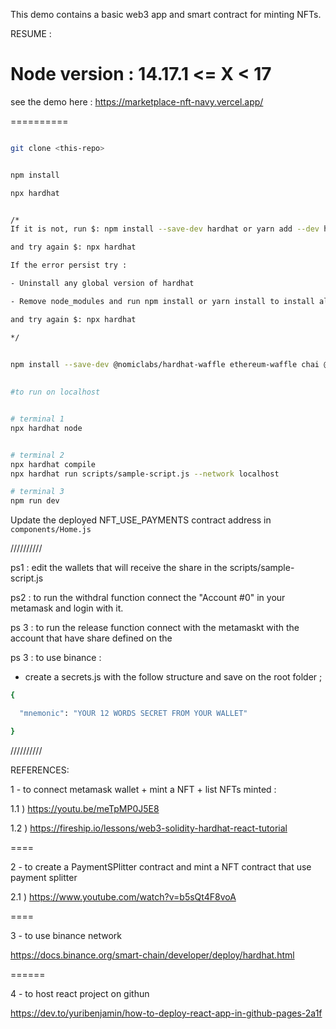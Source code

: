 This demo contains a basic web3 app and smart contract for minting NFTs.


RESUME :

Node version : 14.17.1  <= X < 17
==========

see the demo here : https://marketplace-nft-navy.vercel.app/

==========
 
```bash

git clone <this-repo>


npm install

npx hardhat


/*
If it is not, run $: npm install --save-dev hardhat or yarn add --dev hardhat

and try again $: npx hardhat

If the error persist try : 

- Uninstall any global version of hardhat

- Remove node_modules and run npm install or yarn install to install all dependencies.

and try again $: npx hardhat

*/
 

npm install --save-dev @nomiclabs/hardhat-waffle ethereum-waffle chai @nomiclabs/hardhat-ethers ethers @openzeppelin/contracts

 
#to run on localhost


# terminal 1
npx hardhat node


# terminal 2
npx hardhat compile
npx hardhat run scripts/sample-script.js --network localhost

# terminal 3 
npm run dev
```

Update the deployed NFT_USE_PAYMENTS contract address in `components/Home.js` 


//////////

ps1 : edit the wallets that will receive the share in the scripts/sample-script.js

ps2 : to run  the withdral   function connect  the "Account #0"  in your metamask and login with it. 

ps 3 : to run the release function connect with the  metamaskt with the account that have share defined on the 

ps 3 : to use binance : 

- create a secrets.js with the follow structure and save on the root folder ;

```bash
{

  "mnemonic": "YOUR 12 WORDS SECRET FROM YOUR WALLET"

}
```

//////////



REFERENCES:

1 - to connect metamask wallet + mint a NFT  + list NFTs minted : 

1.1 ) https://youtu.be/meTpMP0J5E8 

1.2 ) https://fireship.io/lessons/web3-solidity-hardhat-react-tutorial 

====

2 - to create a PaymentSPlitter contract and mint a NFT contract that use payment splitter 

2.1 ) https://www.youtube.com/watch?v=b5sQt4F8voA


====

3 - to  use binance network  

https://docs.binance.org/smart-chain/developer/deploy/hardhat.html

======


4 - to host react project on githun

https://dev.to/yuribenjamin/how-to-deploy-react-app-in-github-pages-2a1f

